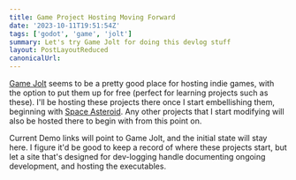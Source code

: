 ```yaml
---
title: Game Project Hosting Moving Forward
date: '2023-10-11T19:51:54Z'
tags: ['godot', 'game', 'jolt']
summary: Let's try Game Jolt for doing this devlog stuff
layout: PostLayoutReduced
canonicalUrl:
---
```


[Game Jolt](https://gamejolt.com/about) seems to be a pretty good place for hosting indie games, with the option to put them up for free
(perfect for learning projects such as these). I'll be hosting these projects there once I start embellishing them,
beginning with [Space Asteroid](/projects/godot-asteroids). Any other projects that I start modifying will also be hosted there to
begin with from this point on.

Current Demo links will point to Game Jolt, and the initial state will stay here. I figure it'd be good to keep a
record of where these projects start, but let a site that's designed for dev-logging handle documenting ongoing
development, and hosting the executables.
